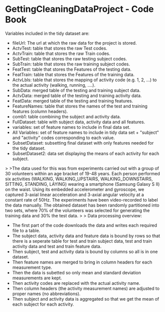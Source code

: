 # GettingCleaningDataProject - Code Book

Variables included in the tidy dataset are: <ul>
<li>fileUrl: The url at which the raw data for the project is stored.
<li>ActvTest: table that stores the raw Test codes.
<li>ActvTrain: table that stores the raw Train codes.
<li>SubTest: table that stores the raw testing subject codes.
<li>SubTrain: table that stores the raw training subject codes.
<li>FeatTest: table that stores the Features of the testing data.
<li>FeatTrain: table that stores the Features of the training data.
<li>ActvLbls: table that stores the mapping of activity code (e.g. 1, 2, ...) to the actual activity (walking, running, ....).
<li>SubData: merged table of the testing and training subject data.
<li>ActvData: merged table of the testing and training activity data.
<li>FeatData: merged table of the testing and training features.
<li>FeatureNames: table that stores the names of the test and training features (column headers).
<li>comb1: table combining the subject and activity data.
<li>FullDataset: table with subject data, activity data and all features.
<li>variables: set of feature names to include in final data set.
<li>All Variables: set of feature names to include in tidy data set + "subject" and "activity" codes corresponding to each value.
<li>SubsetDataset: subsetting final dataset with only features needed for the tidy dataset.
<li>SubsetDataset2: data set displaying the means of each activity for each subject. </li> </ul>
>
>The data used for this was from experiments carried out with a group of 30 volunteers within an age bracket of 19-48 years. Each person performed six activities (WALKING, WALKING_UPSTAIRS, WALKING_DOWNSTAIRS, SITTING, STANDING, LAYING) wearing a smartphone (Samsung Galaxy S II) on the waist. Using its embedded accelerometer and gyroscope, we captured 3-axial linear acceleration and 3-axial angular velocity at a constant rate of 50Hz. The experiments have been video-recorded to label the data manually. The obtained dataset has been randomly partitioned into two sets, where 70% of the volunteers was selected for generating the training data and 30% the test data. 
>
> Data processing overview: <ul>
<li> The first part of the code downloads the data and writes each required file to a table.
<li> The subject data, activity data and feature data is bound by rows so that there is a seperate table for test and train subject data, test and train activity data and test and train feature data.
<li> Then subject, test and activity data is bound by columns so all is in one dataset.
<li> Then feature names are merged to bring in column headers for each measurement type.
<li> Then the data is subetted so only mean and standard deviation measurements are kept.
<li> Then activity codes are replaced with the actual activity name.
<li> Then column headers (the activity measurement names) are adjusted to proper names (no abbreviations).
<li> Then subject and activity data is aggregated so that we get the mean of each subject for each activity.
</li></ul>



